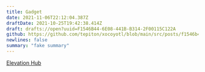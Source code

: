 ```yaml
---
title: Gadget
date: 2021-11-06T22:12:04.387Z
draftDate: 2021-10-25T19:42:38.414Z
draft: drafts://open?uuid=F1546B44-6E08-441B-B314-2F00115C122A
github: https://github.com/tepiton/xocoyotl/blob/main/src/posts/f1546b44-6e08-441b-b314-2f00115c122a.md
newlines: false
summary: "fake summary"
---
```

[Elevation Hub](https://www.elevationlab.com/products/elevationhub)
